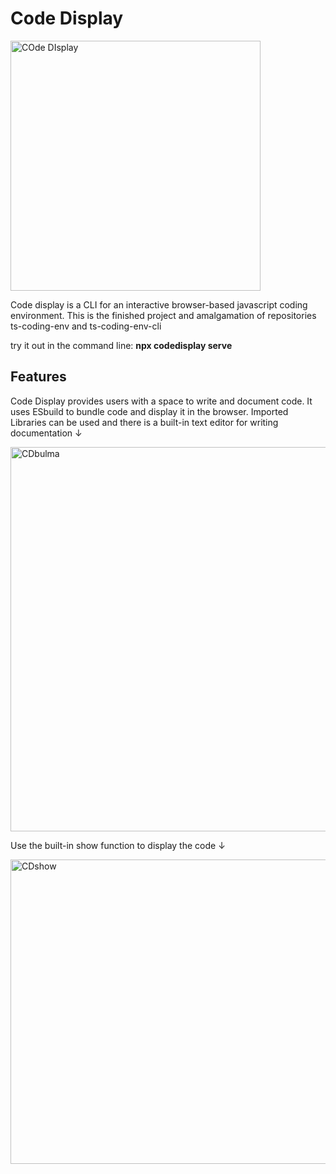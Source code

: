 <h1>Code Display</h1>

<a data-flickr-embed="true" href="https://www.flickr.com/photos/192648922@N07/51084549158/in/dateposted-public/" title="COde DIsplay"><img src="https://live.staticflickr.com/65535/51084549158_b5fdc4b266_w.jpg" width="400" height="400" alt="COde DIsplay"></a>

<p>Code display is a CLI for an interactive browser-based javascript coding environment.  This is the finished project and amalgamation of repositories ts-coding-env and ts-coding-env-cli</p>

<p>try it out in the command line: <b>npx codedisplay serve</b></p>

<h2>Features</h2>

<p>Code Display provides users with a space to write and document code. It uses ESbuild to bundle code and display it in the browser. Imported Libraries can be used and
there is a built-in text editor for writing documentation ↓</p>

<a data-flickr-embed="true" href="https://www.flickr.com/photos/192648922@N07/51003078604/in/dateposted-public/" title="CDbulma"><img src="https://live.staticflickr.com/65535/51003078604_cf474be76c_c.jpg" width="800" height="615" alt="CDbulma"></a>

<p>Use the built-in show function to display the code ↓</p>

<a data-flickr-embed="true" href="https://www.flickr.com/photos/192648922@N07/51084549233/in/dateposted-public/" title="CDshow"><img src="https://live.staticflickr.com/65535/51084549233_4d5836807d_c.jpg" width="800" height="487" alt="CDshow"></a>





